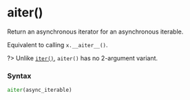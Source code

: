 # aiter()

Return an asynchronous iterator for an asynchronous iterable.

Equivalent to calling `x.__aiter__()`.

?> Unlike [`iter()`](/built-in-functions/iter.md), `aiter()` has no 2-argument variant.

### Syntax

```python
aiter(async_iterable)
```